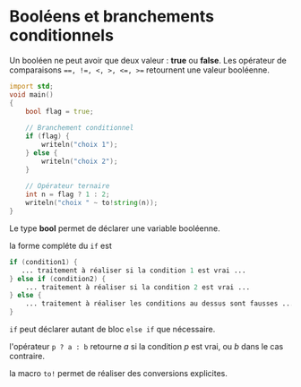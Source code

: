 # Booléens et branchements conditionnels

Un booléen ne peut avoir que deux valeur : **true** ou **false**.
Les opérateur de comparaisons `==, !=, <, >, <=, >=` retournent une valeur booléenne.

```D
import std;
void main()
{
    bool flag = true;
	
    // Branchement conditionnel 
    if (flag) {
       	writeln("choix 1");
    } else {
        writeln("choix 2");
    }
    
    // Opérateur ternaire 
    int n = flag ? 1 : 2;
    writeln("choix " ~ to!string(n));
}
```

Le type **bool** permet de déclarer une variable booléenne.

la forme compléte du `if` est 
```D
if (condition1) { 
   ... traitement à réaliser si la condition 1 est vrai ... 
} else if (condition2) { 
	... traitement à réaliser si la condition 2 est vrai ...
} else { 
	... traitement à réaliser les conditions au dessus sont fausses ...
}
```

`if` peut déclarer autant de bloc `else if` que nécessaire.

l'opérateur `p ? a : b` retourne *a* si la condition *p* est vrai, ou *b* dans le cas contraire. 

la macro `to!` permet de réaliser des conversions explicites.
